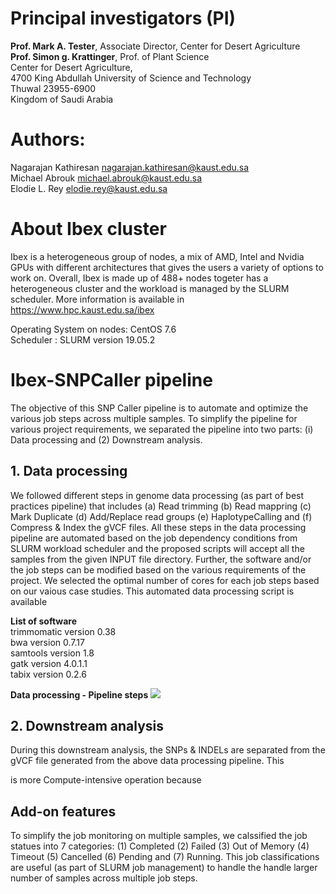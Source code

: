 

# Principal investigators (PI)
**Prof. Mark A. Tester**, Associate Director, Center for Desert Agriculture <br/>
**Prof. Simon g. Krattinger**, Prof. of Plant Science <br/>
Center for Desert Agriculture, <br/>
4700 King Abdullah University of Science and Technology <br/>
Thuwal 23955-6900 <br/>
Kingdom of Saudi Arabia <br/>


# Authors:
Nagarajan Kathiresan <nagarajan.kathiresan@kaust.edu.sa> <br/>
Michael Abrouk <michael.abrouk@kaust.edu.sa> <br/>
Elodie L. Rey <elodie.rey@kaust.edu.sa> <br/>


# About Ibex cluster

Ibex is a heterogeneous group of nodes, a mix of AMD, Intel and Nvidia GPUs with different architectures that gives the users a variety of options to work on. Overall, Ibex is made up of 488+ nodes togeter has a heterogeneous cluster and the workload is managed by the SLURM scheduler. More information is available in https://www.hpc.kaust.edu.sa/ibex <br/>

Operating System on nodes: CentOS 7.6 <br/>
Scheduler : SLURM version 19.05.2 <br/>



# Ibex-SNPCaller pipeline

The objective of this SNP Caller pipeline is to automate and optimize the various job steps across multiple samples. To simplify the pipeline for various project requirements, we separated the pipeline into two parts: (i) Data processing and (2) Downstream analysis. <br/> 

## 1. Data processing 

We followed different steps in genome data processing (as part of best practices pipeline) that includes (a) Read trimming (b) Read mappring (c) Mark Duplicate (d) Add/Replace read groups (e) HaplotypeCalling and (f) Compress & Index the gVCF files. All these steps in the data processing pipeline are automated based on the job dependency conditions from SLURM workload scheduler and the proposed scripts will accept all the samples from the given INPUT file directory. Further, the software and/or the job steps can be modified based on the various requirements of the project. We selected the optimal number of cores for each job steps based on our vaious case studies. This automated data processing script is available     

**List of software** <br/>
trimmomatic version 0.38 <br/>
bwa version 0.7.17  <br/>
samtools version 1.8 <br/>
gatk version 4.0.1.1 <br/>
tabix version 0.2.6 <br/>


**Data processing - Pipeline steps**
![](https://www.hpc.kaust.edu.sa/sites/default/files/files/public/workflows/HaplotypeCaller_workflow.png)

## 2. Downstream analysis
During this downstream analysis, the SNPs & INDELs are separated from the gVCF file generated from the above data processing pipeline. This  

is more Compute-intensive operation because   

## Add-on features
To simplify the job monitoring on multiple samples, we calssified the job statues into 7 categories: (1) Completed (2) Failed (3) Out of Memory (4) Timeout (5) Cancelled (6) Pending and (7) Running. This job classifications are useful (as part of SLURM job management) to handle the handle larger number of samples across multiple job steps. <br/>

